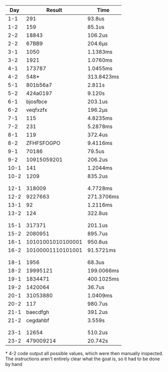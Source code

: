 | Day  | Result            | Time       |
| ---- | ----------------- | ---------- |
| 1-1  | 291               | 93.8us     |
| 1-2  | 159               | 85.1us     |
| 2-2  | 18843             | 106.2us    |
| 2-2  | 67BB9             | 204.6µs    |
| 3-1  | 1050              | 1.1383ms   |
| 3-2  | 1921              | 1.0760ms   |
| 4-1  | 173787            | 1.0455ms   |
| 4-2  | 548*              | 313.8423ms |
| 5-1  | 801b56a7          | 2.811s     |
| 5-2  | 424a0197          | 9.120s     |
| 6-1  | bjosfbce          | 203.1us    |
| 6-2  | veqfxzfx          | 196.2µs    |
| 7-1  | 115               | 4.8235ms   |
| 7-2  | 231               | 5.2878ms   |
| 8-1  | 119               | 372.4us    |
| 8-2  | ZFHFSFOGPO        | 9.4116ms   |
| 9-1  | 70186             | 79.5us     |
| 9-2  | 10915059201       | 206.2us    |
| 10-1 | 141               | 1.2044ms   |
| 10-2 | 1209              | 835.2us    |
|      |                   |            |
|      |                   |            |
| 12-1 | 318009            | 4.7728ms   |
| 12-2 | 9227663           | 271.3706ms |
| 13-1 | 92                | 1.2116ms   |
| 13-2 | 124               | 322.8us    |
|      |                   |            |
|      |                   |            |
| 15-1 | 317371            | 201.1us    |
| 15-2 | 2080951           | 895.7us    |
| 16-1 | 10101001010100001 | 950.8us    |
| 16-2 | 10100001110101001 | 91.5721ms  |
|      |                   |            |
|      |                   |            |
| 18-1 | 1956              | 68.3us     |
| 18-2 | 19995121          | 199.0066ms |
| 19-1 | 1834471           | 400.1025ms |
| 19-2 | 1420064           | 36.7us     |
| 20-1 | 31053880          | 1.0409ms   |
| 20-2 | 117               | 980.7us    |
| 21-1 | baecdfgh          | 391.2us    |
| 21-2 | cegdahbf          | 3.559s     |
|      |                   |            |
|      |                   |            |
| 23-1 | 12654             | 510.2us    |
| 23-2 | 479009214         | 20.742s    |

\* 4-2 code output all possible values, which were then manually inspected. The instructions aren't entirely clear what the goal is, so it had to be done by hand
